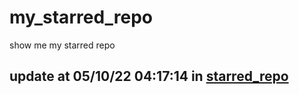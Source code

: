 # my_starred_repo
show me my starred repo

update at 05/10/22 04:17:14 in [starred_repo](./index.html)
---

